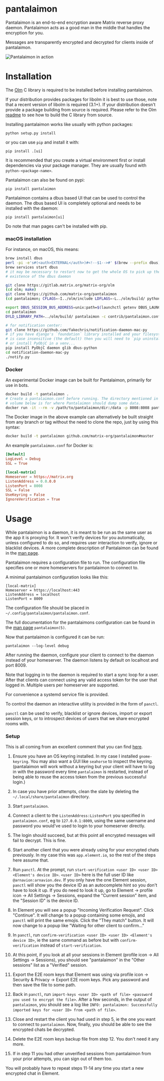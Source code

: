 pantalaimon
===========

Pantalaimon is an end-to-end encryption aware Matrix reverse proxy daemon.
Pantalaimon acts as a good man in the middle that handles the encryption for you.

Messages are transparently encrypted and decrypted for clients inside of
pantalaimon.

![Pantalaimon in action](docs/pan.gif)

Installation
============

The [Olm](https://gitlab.matrix.org/matrix-org/olm) C library is required to
be installed before installing pantalaimon.

If your distribution provides packages for libolm it is best to use those, note
that a recent version of libolm is required (3.1+). If your distribution doesn't
provide a package building from source is required. Please refer to the Olm
[readme](https://gitlab.matrix.org/matrix-org/olm/blob/master/README.md)
to see how to build the C library from source.

Installing pantalaimon works like usually with python packages:

    python setup.py install

or you can use `pip` and install it with:
```
pip install .[ui]
```

It is recommended that you create a virtual environment first or install dependencies
via your package manager. They are usually found with `python-<package-name>`.

Pantalaimon can also be found on pypi:

    pip install pantalaimon

Pantalaimon contains a dbus based UI that can be used to control the daemon.
The dbus based UI is completely optional and needs to be installed with the
daemon:

    pip install pantalaimon[ui]

Do note that man pages can't be installed with pip.

### macOS installation

For instance, on macOS, this means:

```bash
brew install dbus
perl -pi -e's#(<auth>EXTERNAL</auth>)#<!--$1-->#' $(brew --prefix dbus)/share/dbus-1/session.conf
brew services start dbus
# it may be necessary to restart now to get the whole OS to pick up the
# existence of the dbus daemon

git clone https://gitlab.matrix.org/matrix-org/olm
(cd olm; make)
git clone https://github.com/matrix-org/pantalaimon
(cd pantalaimon; CFLAGS=-I../olm/include LDFLAGS=-L../olm/build/ python3 setup.py install)

export DBUS_SESSION_BUS_ADDRESS=unix:path=$(launchctl getenv DBUS_LAUNCHD_SESSION_BUS_SOCKET)
cd pantalaimon
DYLD_LIBRARY_PATH=../olm/build/ pantalaimon -c contrib/pantalaimon.conf

# for notification center:
git clone https://github.com/fakechris/notification-daemon-mac-py
# if you have django's `foundation` library installed and your filesystem
# is case insensitive (the default) then you will need to `pip uninstall foundation`
# or install PyObjC in a venv...
pip install PyObjC daemon glib dbus-python
cd notification-daemon-mac-py
./notify.py
```

### Docker

An experimental Docker image can be built for Pantalaimon, primarily for use in bots.

```bash
docker build -t pantalaimon .
# Create a pantalaimon.conf before running. The directory mentioned in the
# volume below is for where Pantalaimon should dump some data.
docker run -it --rm -v /path/to/pantalaimon/dir:/data -p 8008:8008 pantalaimon
```
The Docker image in the above example can alternatively be built straight from any branch or tag without the need to clone the repo, just by using this syntax:
```bash
docker build -t pantalaimon github.com/matrix-org/pantalaimon#master
```

An example `pantalaimon.conf` for Docker is:
```conf
[Default]
LogLevel = Debug
SSL = True

[local-matrix]
Homeserver = https://matrix.org
ListenAddress = 0.0.0.0
ListenPort = 8008
SSL = False
UseKeyring = False
IgnoreVerification = True
```

Usage
=====

While pantalaimon is a daemon, it is meant to be run as the same user as the app it is proxying for. It won't
verify devices for you automatically, unless configured to do so, and requires
user interaction to verify, ignore or blacklist devices. A more complete
description of Pantalaimon can be found in the [man page](docs/man/pantalaimon.8.md).

Pantalaimon requires a configuration file to run. The configuration file
specifies one or more homeservers for pantalaimon to connect to.

A minimal pantalaimon configuration looks like this:
```dosini
[local-matrix]
Homeserver = https://localhost:443
ListenAddress = localhost
ListenPort = 8009
```

The configuration file should be placed in `~/.config/pantalaimon/pantalaimon.conf`.

The full documentation for the pantalaimons configuration can be found in
the [man page](docs/man/pantalaimon.5.md) `pantalaimon(5)`.

Now that pantalaimon is configured it can be run:

    pantalaimon --log-level debug

After running the daemon, configure your client to connect to the daemon instead
of your homeserver. The daemon listens by default on localhost and port 8009.

Note that logging in to the daemon is required to start a sync loop for a user.
After that clients can connect using any valid access token for the user that
logged in. Multiple users per homeserver are supported.

For convenience a systemd service file is provided.

To control the daemon an interactive utility is provided in the form of
`panctl`.

`panctl` can be used to verify, blacklist or ignore devices, import or export
session keys, or to introspect devices of users that we share encrypted rooms
with.

### Setup
This is all coming from an excellent comment that you can find [here](https://github.com/matrix-org/pantalaimon/issues/154#issuecomment-1951591191).



1) Ensure you have an OS keyring installed. In my case I installed `gnome-keyring`. You may also want a GUI like `seahorse` to inspect the keyring. (pantalaimon will work without a keyring but your client will have to log in with the password every time `pantalaimon` is restarted, instead of being able to reuse the access token from the previous successful login.)

2) In case you have prior attempts, clean the slate by deleting the `~/.local/share/pantalaimon` directory.

3) Start `pantalaimon`.

4) Connect a client to the `ListenAddress:ListenPort` you specified in `pantalaimon.conf`, eg to `127.0.0.1:8009`, using the same username and password you would've used to login to your homeserver directly.

5) The login should succeed, but at this point all encrypted messages will fail to decrypt. This is fine.

6) Start another client that you were already using for your encrypted chats previously. In my case this was `app.element.io`, so the rest of the steps here assume that.

7) Run `panctl`. At the prompt, run `start-verification <user ID> <user ID> <Element's device ID>`. `<user ID>` here is the full user ID like `@arnavion:arnavion.dev`. If you only have the one Element session, `panctl` will show you the device ID as an autocomplete hint so you don't have to look it up. If you do need to look it up, go to Element -> profile icon -> All Settings -> Sessions, expand the "Current session" item, and the "Session ID" is the device ID.

8) In Element you will see a popup "Incoming Verification Request". Click "Continue". It will change to a popup containing some emojis, and `panctl` will print the same emojis. Click the "They match" button. It will now change to a popup like "Waiting for other client to confirm..."

9) In `panctl`, run `confirm-verification <user ID> <user ID> <Element's device ID>`, ie the same command as before but with `confirm-verification` instead of `start-verification`.

10) At this point, if you look at all your sessions in Element (profile icon -> All Settings -> Sessions), you should see "pantalaimon" in the "Other sessions" list as a "Verified" session.

11) Export the E2E room keys that Element was using via profile icon -> Security & Privacy -> Export E2E room keys. Pick any password and then save the file to some path.

12) Back in `panctl`, run `import-keys <user ID> <path of file> <password you used to encrypt the file>`. After a few seconds, in the output of `pantalaimon`, you should see a log like `INFO: pantalaimon: Successfully imported keys for <user ID> from <path of file>`.

13) Close and restart the client you had used in step 5, ie the one you want to connect to `pantalaimon`. Now, finally, you should be able to see the encrypted chats be decrypted.

14) Delete the E2E room keys backup file from step 12. You don't need it any more.


15) If in step 11 you had other unverified sessions from pantalaimon from your prior attempts, you can sign out of them too.

You will probably have to repeat steps 11-14 any time you start a new encrypted chat in Element.
